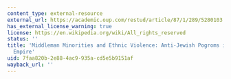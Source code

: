```yaml
---
content_type: external-resource
external_url: https://academic.oup.com/restud/article/87/1/289/5280103
has_external_license_warning: true
license: https://en.wikipedia.org/wiki/All_rights_reserved
status: ''
title: 'Middleman Minorities and Ethnic Violence: Anti-Jewish Pogroms in the Russian
  Empire'
uid: 7faa820b-2e88-4ac9-935a-cd5e5b9151af
wayback_url: ''
---
```

